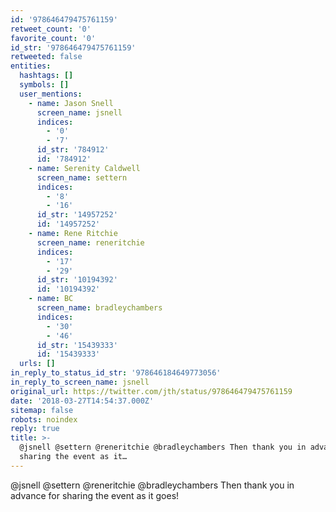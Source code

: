 ```yaml
---
id: '978646479475761159'
retweet_count: '0'
favorite_count: '0'
id_str: '978646479475761159'
retweeted: false
entities:
  hashtags: []
  symbols: []
  user_mentions:
    - name: Jason Snell
      screen_name: jsnell
      indices:
        - '0'
        - '7'
      id_str: '784912'
      id: '784912'
    - name: Serenity Caldwell
      screen_name: settern
      indices:
        - '8'
        - '16'
      id_str: '14957252'
      id: '14957252'
    - name: Rene Ritchie
      screen_name: reneritchie
      indices:
        - '17'
        - '29'
      id_str: '10194392'
      id: '10194392'
    - name: BC
      screen_name: bradleychambers
      indices:
        - '30'
        - '46'
      id_str: '15439333'
      id: '15439333'
  urls: []
in_reply_to_status_id_str: '978646184649773056'
in_reply_to_screen_name: jsnell
original_url: https://twitter.com/jth/status/978646479475761159
date: '2018-03-27T14:54:37.000Z'
sitemap: false
robots: noindex
reply: true
title: >-
  @jsnell @settern @reneritchie @bradleychambers Then thank you in advance for
  sharing the event as it…
---
```


@jsnell @settern @reneritchie @bradleychambers Then thank you in advance for sharing the event as it goes!